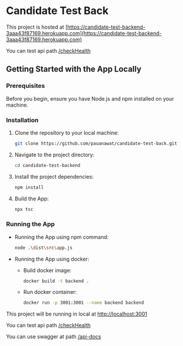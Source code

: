 # Candidate Test Back

This project is hosted at [https://candidate-test-backend-3aaa43f87169.herokuapp.com](https://candidate-test-backend-3aaa43f87169.herokuapp.com)

You can test api path [/checkHealth](https://candidate-test-backend-3aaa43f87169.herokuapp.com/checkHealth)

## Getting Started with the App Locally

### Prerequisites

Before you begin, ensure you have Node.js and npm installed on your machine.

### Installation

1. Clone the repository to your local machine:

   ```bash
   git clone https://github.com/pauanawat/candidate-test-back.git

2. Navigate to the project directory:

   ```bash
   cd candidate-test-backend
   
3. Install the project dependencies:

   ```bash
   npm install
   
4. Build the App:

   ```bash
   npx tsc

### Running the App

- Running the App using npm command:

   ```bash
   node .\dist\src\app.js

- Running the App using docker:

   - Build docker image:
      ```bash
      docker build -t backend .

   - Run docker container:
      ```bash
      docker run -p 3001:3001 --name backend backend


This project will be running in local at [http://localhost:3001](http://localhost:3001)

You can test api path [/checkHealth](http:localhost:3001/checkHealth)

You can use swagger at path [/api-docs](http://localhost:3001/api-docs)
